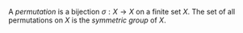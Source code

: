 A *permutation* is a bijection $\sigma: X \to X$ on a finite set $X$. The set of all permutations on $X$ is the *symmetric group* of $X$.
